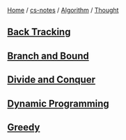 [Home](https://mengxianbin.github.io) /
[cs-notes](https://mengxianbin.github.io/cs-notes/content) /
[Algorithm](https://mengxianbin.github.io/cs-notes/content/Algorithm) /
[Thought](https://mengxianbin.github.io/cs-notes/content/Algorithm/Thought)

## [Back Tracking](https://mengxianbin.github.io/cs-notes/content/Algorithm/Thought/Back%20Tracking/)

## [Branch and Bound](https://mengxianbin.github.io/cs-notes/content/Algorithm/Thought/Branch%20and%20Bound/)

## [Divide and Conquer](https://mengxianbin.github.io/cs-notes/content/Algorithm/Thought/Divide%20and%20Conquer/)

## [Dynamic Programming](https://mengxianbin.github.io/cs-notes/content/Algorithm/Thought/Dynamic%20Programming/)

## [Greedy](https://mengxianbin.github.io/cs-notes/content/Algorithm/Thought/Greedy/)
